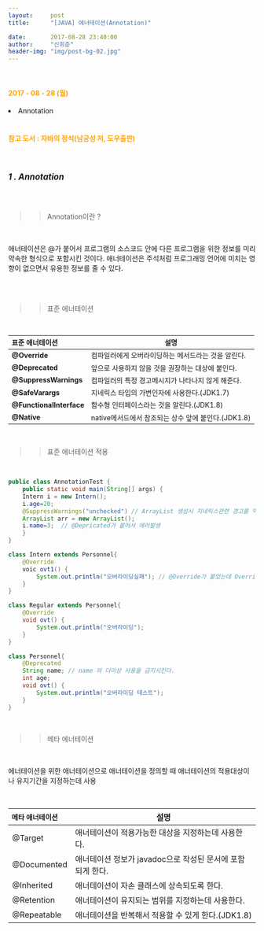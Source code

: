 ```yaml
---
layout:     post
title:      "[JAVA] 에너테이션(Annotation)"

date:       2017-08-28 23:40:00
author:     "신희준"
header-img: "img/post-bg-02.jpg"
---
```

<br>
<H4 style ="font-weight:bold; color : orange">2017 - 08 - 28 (월)</H4>

<li>Annotation</li>


<br>
<H4 style ="font-weight:bold; color:orange;">참고 도서 : 자바의 정석(남궁성 저, 도우출판)</H4>
<br>

<h5 style = "font-size: 17px; font-weight : bold;">1 . Annotation</h5>
<br>

>>Annotation이란 ?

<br>
<p>
애너테이션은 @가 붙어서 프로그램의 소스코드 안에 다른 프로그램을 위한 정보를 미리 약속한 형식으로 포함시킨 것이다. 애너테이션은 주석처럼 프로그래밍 언어에 미치는 영향이 없으면서 유용한 정보를 줄 수 있다.
</p>
<br>
<br>

>>표준 에너테이션

<br>
<table style="font-size:14px;">
  <thead>
    <tr>
      <th style="text-align: left">표준 애너테이션</th>
      <th style="text-align: left"><center>설명</center></th>
    </tr>
  </thead>
  <tbody>
    <tr>
      <td style="text-align: left"><strong>@Override</strong></td>
      <td style="text-align: left">컴파일러에게 오버라이딩하는 메서드라는 것을 알린다.</td>
    </tr>
    <tr>
      <td style="text-align: left"><strong>@Deprecated</strong></td>
      <td style="text-align: left">앞으로 사용하지 않을 것을 권장하는 대상에 붙인다.</td>
    </tr>
    <tr>
      <td style="text-align: left"><strong>@SuppressWarnings</strong></td>
      <td style="text-align: left">컴파일러의 특정 경고메시지가 나타나지 않게 해준다.</td>
    </tr>
    <tr>
      <td style="text-align: left"><strong>@SafeVarargs</strong></td>
      <td style="text-align: left">지네릭스 타입의 가변인자에 사용한다.(JDK1.7)</td>
    </tr>
    <tr>
      <td style="text-align: left"><strong>@FunctionalInterface</strong></td>
      <td style="text-align: left">함수형 인터페이스라는 것을 알린다.(JDK1.8)</td>
    </tr>
    <tr>
      <td style="text-align: left"><strong>@Native</strong></td>
      <td style="text-align: left">native메서드에서 참조되는 상수 앞에 붙인다.(JDK1.8)</td>
    </tr>
  </tbody>
</table>


<br>

>> 표준 에너테이션 적용

<br>

~~~java
public class AnnotationTest {
	public static void main(String[] args) {
	Intern i = new Intern();
	i.age=20;
	@SuppressWarnings("unchecked") // ArrayList 생성시 지네릭스관련 경고를 억제한다.
	ArrayList arr = new ArrayList();
	i.name=3;  // @Depricated가 붙어서 에러발생
	}
}

class Intern extends Personnel{
	@Override
	voic ovt1() {
		System.out.println("오버라이딩실패"); // @Override가 붙었는데 Override 시 메서드명이 다를 경우 에러를 표시한다.
	}
}

class Regular extends Personnel{
	@Override
	void ovt() {
		System.out.println("오버라이딩");
	}
}

class Personnel{
	@Deprecated
	String name; // name 의 더이상 사용을 금지시킨다.
	int age;
	void ovt() {
		System.out.println("오버라이딩 테스트");
	}
}
~~~

<br>

>>메타 에너테이션

<br>
<p>에너테이션을 위한 애너테이션으로 애너테이션을 정의할 때 애너테이션의 적용대상이나 유지기간을 지정하는데 사용</p>

<br>


<table>
  <thead>
    <tr>
      <th style="text-align: left; font-size:14px;">메타 애너테이션</th>
      <th style="text-align: left"><center>설명</center></th>
    </tr>
  </thead>
  <tbody>
    <tr>
      <td style="text-align: left">@Target</td>
      <td style="text-align: left">애너테이션이 적용가능한 대상을 지정하는데 사용한다.</td>
    </tr>
    <tr>
      <td style="text-align: left">@Documented</td>
      <td style="text-align: left">애너테이션 정보가 javadoc으로 작성된 문서에 포함되게 한다.</td>
    </tr>
    <tr>
      <td style="text-align: left">@Inherited</td>
      <td style="text-align: left">애너테이션이 자손 클래스에 상속되도록 한다.</td>
    </tr>
    <tr>
      <td style="text-align: left">@Retention</td>
      <td style="text-align: left">애너테이션이 유지되는 범위를 지정하는데 사용한다.</td>
    </tr>
    <tr>
      <td style="text-align: left">@Repeatable</td>
      <td style="text-align: left">애너테이션을 반복해서 적용할 수 있게 한다.(JDK1.8)</td>
    </tr>
  </tbody>
</table>

<br><br>
